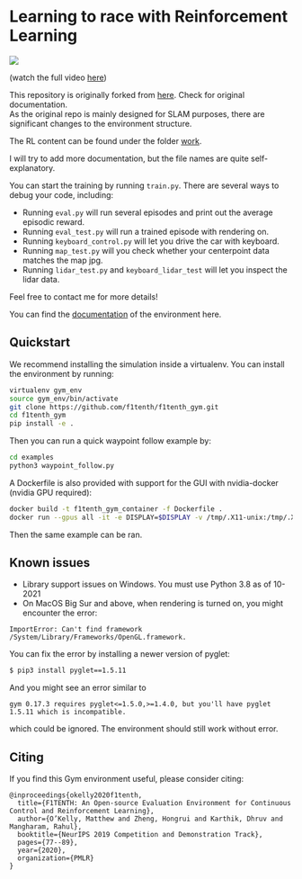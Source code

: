 # Learning to race with Reinforcement Learning  

![](https://github.com/meraccos/f1tenth_reinforcement_learning/blob/main/racing.gif)

(watch the full video [here](https://youtu.be/10Nks2jMxBk))   
  
This repository is originally forked from [here](https://github.com/f1tenth/f1tenth_gym). Check for original documentation.  
As the original repo is mainly designed for SLAM purposes, there are significant changes to the environment structure.  
  
The RL content can be found under the folder [work](https://github.com/meraccos/f1tenth_reinforcement_learning/tree/main/work).  
  
I will try to add more documentation, but the file names are quite self-explanatory.  
  
You can start the training by running `train.py`. There are several ways to debug your code, including:

* Running `eval.py` will run several episodes and print out the average episodic reward.
* Running `eval_test.py` will run a trained episode with rendering on.
* Running `keyboard_control.py` will let you drive the car with keyboard.
* Running `map_test.py` will you check whether your centerpoint data matches the map jpg.
* Running `lidar_test.py` and `keyboard_lidar_test` will let you inspect the lidar data.

Feel free to contact me for more details!  
  
You can find the [documentation](https://f1tenth-gym.readthedocs.io/en/latest/) of the environment here.  
  
## Quickstart
We recommend installing the simulation inside a virtualenv. You can install the environment by running:

```bash
virtualenv gym_env
source gym_env/bin/activate
git clone https://github.com/f1tenth/f1tenth_gym.git
cd f1tenth_gym
pip install -e .
```

Then you can run a quick waypoint follow example by:
```bash
cd examples
python3 waypoint_follow.py
```

A Dockerfile is also provided with support for the GUI with nvidia-docker (nvidia GPU required):
```bash
docker build -t f1tenth_gym_container -f Dockerfile .
docker run --gpus all -it -e DISPLAY=$DISPLAY -v /tmp/.X11-unix:/tmp/.X11-unix f1tenth_gym_container
````
Then the same example can be ran.

## Known issues
- Library support issues on Windows. You must use Python 3.8 as of 10-2021
- On MacOS Big Sur and above, when rendering is turned on, you might encounter the error:
```
ImportError: Can't find framework /System/Library/Frameworks/OpenGL.framework.
```
You can fix the error by installing a newer version of pyglet:
```bash
$ pip3 install pyglet==1.5.11
```
And you might see an error similar to
```
gym 0.17.3 requires pyglet<=1.5.0,>=1.4.0, but you'll have pyglet 1.5.11 which is incompatible.
```
which could be ignored. The environment should still work without error.

## Citing
If you find this Gym environment useful, please consider citing:

```
@inproceedings{okelly2020f1tenth,
  title={F1TENTH: An Open-source Evaluation Environment for Continuous Control and Reinforcement Learning},
  author={O’Kelly, Matthew and Zheng, Hongrui and Karthik, Dhruv and Mangharam, Rahul},
  booktitle={NeurIPS 2019 Competition and Demonstration Track},
  pages={77--89},
  year={2020},
  organization={PMLR}
}
```

